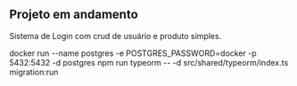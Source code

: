 ## Projeto em andamento

Sistema de Login com crud de usuário e produto simples.

docker run --name postgres -e POSTGRES_PASSWORD=docker -p 5432:5432 -d postgres
npm run typeorm -- -d src/shared/typeorm/index.ts migration:run
